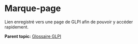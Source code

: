 Marque-page
===========

Lien enregistré vers une page de GLPI afin de pouvoir y accéder
rapidement.

**Parent topic:** [Glossaire GLPI](../../glpi/glossary.html)
